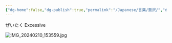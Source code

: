 ```yaml
---
{"dg-home":false,"dg-publish":true,"permalink":"/Japanese/言葉/贅沢/","dgPassFrontmatter":true}
---
```



ぜいたく
Excessive 

![IMG_20240210_153559.jpg](/img/user/resources/%E3%82%AF%E3%83%AC%E3%83%A8%E3%83%B3%E3%81%97%E3%82%93%E3%81%A1%E3%82%83%E3%82%93/IMG_20240210_153559.jpg)